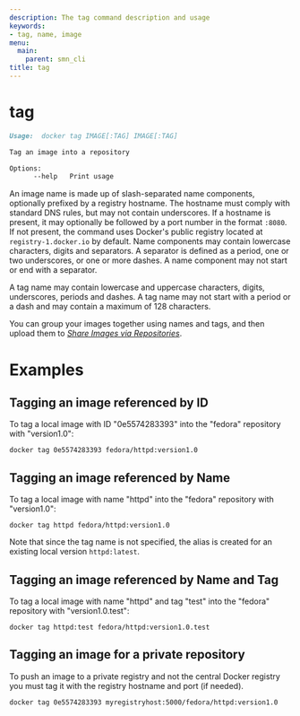 ```yaml
---
description: The tag command description and usage
keywords:
- tag, name, image
menu:
  main:
    parent: smn_cli
title: tag
---
```


# tag

```markdown
Usage:  docker tag IMAGE[:TAG] IMAGE[:TAG]

Tag an image into a repository

Options:
      --help   Print usage
```

An image name is made up of slash-separated name components, optionally prefixed
by a registry hostname. The hostname must comply with standard DNS rules, but
may not contain underscores. If a hostname is present, it may optionally be
followed by a port number in the format `:8080`. If not present, the command
uses Docker's public registry located at `registry-1.docker.io` by default. Name
components may contain lowercase characters, digits and separators. A separator
is defined as a period, one or two underscores, or one or more dashes. A name
component may not start or end with a separator.

A tag name may contain lowercase and uppercase characters, digits, underscores,
periods and dashes. A tag name may not start with a period or a dash and may
contain a maximum of 128 characters.

You can group your images together using names and tags, and then upload them
to [*Share Images via Repositories*](../../tutorials/dockerrepos.md#contributing-to-docker-hub).

# Examples

## Tagging an image referenced by ID

To tag a local image with ID "0e5574283393" into the "fedora" repository with
"version1.0":

    docker tag 0e5574283393 fedora/httpd:version1.0

## Tagging an image referenced by Name

To tag a local image with name "httpd" into the "fedora" repository with
"version1.0":

    docker tag httpd fedora/httpd:version1.0

Note that since the tag name is not specified, the alias is created for an
existing local version `httpd:latest`.

## Tagging an image referenced by Name and Tag

To tag a local image with name "httpd" and tag "test" into the "fedora"
repository with "version1.0.test":

    docker tag httpd:test fedora/httpd:version1.0.test

## Tagging an image for a private repository

To push an image to a private registry and not the central Docker
registry you must tag it with the registry hostname and port (if needed).

    docker tag 0e5574283393 myregistryhost:5000/fedora/httpd:version1.0
